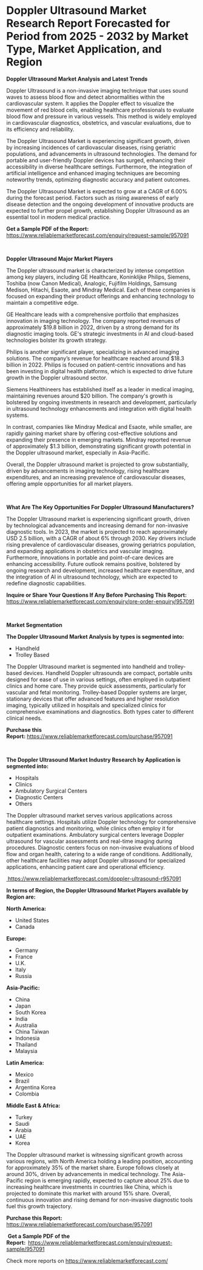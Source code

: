 <p><h1>Doppler Ultrasound Market Research Report Forecasted for Period from 2025 -  2032 by Market Type, Market Application, and Region</h1></p><p><strong>Doppler Ultrasound Market Analysis and Latest Trends</strong></p>
<p><p>Doppler Ultrasound is a non-invasive imaging technique that uses sound waves to assess blood flow and detect abnormalities within the cardiovascular system. It applies the Doppler effect to visualize the movement of red blood cells, enabling healthcare professionals to evaluate blood flow and pressure in various vessels. This method is widely employed in cardiovascular diagnostics, obstetrics, and vascular evaluations, due to its efficiency and reliability.</p><p>The Doppler Ultrasound Market is experiencing significant growth, driven by increasing incidences of cardiovascular diseases, rising geriatric populations, and advancements in ultrasound technologies. The demand for portable and user-friendly Doppler devices has surged, enhancing their accessibility in diverse healthcare settings. Furthermore, the integration of artificial intelligence and enhanced imaging techniques are becoming noteworthy trends, optimizing diagnostic accuracy and patient outcomes.</p><p>The Doppler Ultrasound Market is expected to grow at a CAGR of 6.00% during the forecast period. Factors such as rising awareness of early disease detection and the ongoing development of innovative products are expected to further propel growth, establishing Doppler Ultrasound as an essential tool in modern medical practice.</p></p>
<p><strong>Get a Sample PDF of the Report:&nbsp;</strong> <a href="https://www.reliablemarketforecast.com/enquiry/request-sample/957091?utm_campaign=1110&utm_medium=2&utm_source=Github&utm_content=ia&utm_term=03032025&utm_id=doppler-ultrasound">https://www.reliablemarketforecast.com/enquiry/request-sample/957091</a></p>
<p>&nbsp;</p>
<p><strong>Doppler Ultrasound Major Market Players</strong></p>
<p><p>The Doppler ultrasound market is characterized by intense competition among key players, including GE Healthcare, Koninklijke Philips, Siemens, Toshiba (now Canon Medical), Analogic, Fujifilm Holdings, Samsung Medison, Hitachi, Esaote, and Mindray Medical. Each of these companies is focused on expanding their product offerings and enhancing technology to maintain a competitive edge.</p><p>GE Healthcare leads with a comprehensive portfolio that emphasizes innovation in imaging technology. The company reported revenues of approximately $19.8 billion in 2022, driven by a strong demand for its diagnostic imaging tools. GE's strategic investments in AI and cloud-based technologies bolster its growth strategy.</p><p>Philips is another significant player, specializing in advanced imaging solutions. The company’s revenue for healthcare reached around $18.3 billion in 2022. Philips is focused on patient-centric innovations and has been investing in digital health platforms, which is expected to drive future growth in the Doppler ultrasound sector.</p><p>Siemens Healthineers has established itself as a leader in medical imaging, maintaining revenues around $20 billion. The company's growth is bolstered by ongoing investments in research and development, particularly in ultrasound technology enhancements and integration with digital health systems.</p><p>In contrast, companies like Mindray Medical and Esaote, while smaller, are rapidly gaining market share by offering cost-effective solutions and expanding their presence in emerging markets. Mindray reported revenue of approximately $1.3 billion, demonstrating significant growth potential in the Doppler ultrasound market, especially in Asia-Pacific.</p><p>Overall, the Doppler ultrasound market is projected to grow substantially, driven by advancements in imaging technology, rising healthcare expenditures, and an increasing prevalence of cardiovascular diseases, offering ample opportunities for all market players.</p></p>
<p>&nbsp;</p>
<p><strong>What Are The Key Opportunities For Doppler Ultrasound Manufacturers?</strong></p>
<p><p>The Doppler Ultrasound market is experiencing significant growth, driven by technological advancements and increasing demand for non-invasive diagnostic tools. In 2023, the market is projected to reach approximately USD 2.5 billion, with a CAGR of about 6% through 2030. Key drivers include rising prevalence of cardiovascular diseases, growing geriatrics population, and expanding applications in obstetrics and vascular imaging. Furthermore, innovations in portable and point-of-care devices are enhancing accessibility. Future outlook remains positive, bolstered by ongoing research and development, increased healthcare expenditure, and the integration of AI in ultrasound technology, which are expected to redefine diagnostic capabilities.</p></p>
<p><strong>Inquire or Share Your Questions If Any Before Purchasing This Report:</strong> <a href="https://www.reliablemarketforecast.com/enquiry/pre-order-enquiry/957091?utm_campaign=1110&utm_medium=2&utm_source=Github&utm_content=ia&utm_term=03032025&utm_id=doppler-ultrasound">https://www.reliablemarketforecast.com/enquiry/pre-order-enquiry/957091</a></p>
<p>&nbsp;</p>
<p><strong>Market Segmentation</strong></p>
<p><strong>The Doppler Ultrasound Market Analysis by types is segmented into:</strong></p>
<p><ul><li>Handheld</li><li>Trolley Based</li></ul></p>
<p><p>The Doppler Ultrasound market is segmented into handheld and trolley-based devices. Handheld Doppler ultrasounds are compact, portable units designed for ease of use in various settings, often employed in outpatient clinics and home care. They provide quick assessments, particularly for vascular and fetal monitoring. Trolley-based Doppler systems are larger, stationary devices that offer advanced features and higher resolution imaging, typically utilized in hospitals and specialized clinics for comprehensive examinations and diagnostics. Both types cater to different clinical needs.</p></p>
<p><strong>Purchase this Report:&nbsp;</strong><a href="https://www.reliablemarketforecast.com/purchase/957091?utm_campaign=1110&utm_medium=2&utm_source=Github&utm_content=ia&utm_term=03032025&utm_id=doppler-ultrasound">https://www.reliablemarketforecast.com/purchase/957091</a></p>
<p>&nbsp;</p>
<p><strong>The Doppler Ultrasound Market Industry Research by Application is segmented into:</strong></p>
<p><ul><li>Hospitals</li><li>Clinics</li><li>Ambulatory Surgical Centers</li><li>Diagnostic Centers</li><li>Others</li></ul></p>
<p><p>The Doppler ultrasound market serves various applications across healthcare settings. Hospitals utilize Doppler technology for comprehensive patient diagnostics and monitoring, while clinics often employ it for outpatient examinations. Ambulatory surgical centers leverage Doppler ultrasound for vascular assessments and real-time imaging during procedures. Diagnostic centers focus on non-invasive evaluations of blood flow and organ health, catering to a wide range of conditions. Additionally, other healthcare facilities may adopt Doppler ultrasound for specialized applications, enhancing patient care and operational efficiency.</p></p>
<p><a href="https://www.reliablemarketforecast.com/doppler-ultrasound-r957091?utm_campaign=1110&utm_medium=2&utm_source=Github&utm_content=ia&utm_term=03032025&utm_id=doppler-ultrasound">&nbsp;https://www.reliablemarketforecast.com/doppler-ultrasound-r957091</a></p>
<p><strong>In terms of Region, the Doppler Ultrasound Market Players available by Region are:</strong></p>
<p>
    <p> <strong> North America: </strong>
        <ul>
            <li>United States</li>
            <li>Canada</li>
        </ul>
        </p> 
    <p> <strong> Europe: </strong>
        <ul>
            <li>Germany</li>
            <li>France</li>
            <li>U.K.</li>
            <li>Italy</li>
            <li>Russia</li>
        </ul>
        </p> 
    <p> <strong> Asia-Pacific: </strong>
        <ul>
            <li>China</li>
            <li>Japan</li>
            <li>South Korea</li>
            <li>India</li>
            <li>Australia</li>
            <li>China Taiwan</li>
            <li>Indonesia</li>
            <li>Thailand</li>
            <li>Malaysia</li>
        </ul>
        </p> 
    <p> <strong> Latin America: </strong>
        <ul>
            <li>Mexico</li>
            <li>Brazil</li>
            <li>Argentina Korea</li>
            <li>Colombia</li>
        </ul>
        </p> 
    <p> <strong> Middle East & Africa: </strong>
        <ul>
            <li>Turkey</li>
            <li>Saudi</li>
            <li>Arabia</li>
            <li>UAE</li>
            <li>Korea</li>
        </ul>
    </p>
    </p>
<p><p>The Doppler ultrasound market is witnessing significant growth across various regions, with North America holding a leading position, accounting for approximately 35% of the market share. Europe follows closely at around 30%, driven by advancements in medical technology. The Asia-Pacific region is emerging rapidly, expected to capture about 25% due to increasing healthcare investments in countries like China, which is projected to dominate this market with around 15% share. Overall, continuous innovation and rising demand for non-invasive diagnostic tools fuel this growth trajectory.</p></p>
<p><strong>Purchase this Report: </strong><a href="https://www.reliablemarketforecast.com/purchase/957091?utm_campaign=1110&utm_medium=2&utm_source=Github&utm_content=ia&utm_term=03032025&utm_id=doppler-ultrasound">https://www.reliablemarketforecast.com/purchase/957091</a></p>
<p>&nbsp;<strong>Get a Sample PDF of the Report:&nbsp;&nbsp;</strong><a href="https://www.reliablemarketforecast.com/enquiry/request-sample/957091?utm_campaign=1110&utm_medium=2&utm_source=Github&utm_content=ia&utm_term=03032025&utm_id=doppler-ultrasound">https://www.reliablemarketforecast.com/enquiry/request-sample/957091</a></p>
<p><strong></strong></p>
<p>Check more reports on <a href="https://www.reliablemarketforecast.com/?utm_campaign=1110&utm_medium=2&utm_source=Github&utm_content=ia&utm_term=03032025&utm_id=doppler-ultrasound">https://www.reliablemarketforecast.com/</a></p>